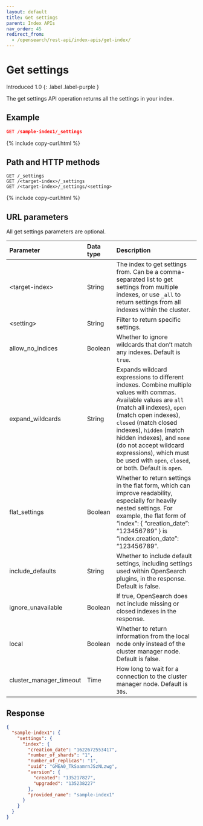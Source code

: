 ```yaml
---
layout: default
title: Get settings
parent: Index APIs
nav_order: 45
redirect_from:
  - /opensearch/rest-api/index-apis/get-index/
---
```


# Get settings
Introduced 1.0
{: .label .label-purple }

The get settings API operation returns all the settings in your index.

## Example

```json
GET /sample-index1/_settings
```
{% include copy-curl.html %}

## Path and HTTP methods

```
GET /_settings
GET /<target-index>/_settings
GET /<target-index>/_settings/<setting>
```
{% include copy-curl.html %}

## URL parameters

All get settings parameters are optional.

Parameter | Data type | Description
:--- | :--- | :---
&lt;target-index&gt; | String | The index to get settings from. Can be a comma-separated list to get settings from multiple indexes, or use `_all` to return settings from all indexes within the cluster.
&lt;setting&gt; | String | Filter to return specific settings.
allow_no_indices | Boolean | Whether to ignore wildcards that don’t match any indexes. Default is `true`.
expand_wildcards | String | Expands wildcard expressions to different indexes. Combine multiple values with commas. Available values are `all` (match all indexes), `open` (match open indexes), `closed` (match closed indexes), `hidden` (match hidden indexes), and `none` (do not accept wildcard expressions), which must be used with `open`, `closed`, or both. Default is `open`.
flat_settings | Boolean | Whether to return settings in the flat form, which can improve readability, especially for heavily nested settings. For example, the flat form of “index”: { “creation_date”: “123456789” } is “index.creation_date”: “123456789”.
include_defaults | String | Whether to include default settings, including settings used within OpenSearch plugins, in the response. Default is false.
ignore_unavailable | Boolean | If true, OpenSearch does not include missing or closed indexes in the response.
local | Boolean | Whether to return information from the local node only instead of the cluster manager node. Default is false.
cluster_manager_timeout | Time | How long to wait for a connection to the cluster manager node. Default is `30s`.

## Response

```json
{
  "sample-index1": {
    "settings": {
      "index": {
        "creation_date": "1622672553417",
        "number_of_shards": "1",
        "number_of_replicas": "1",
        "uuid": "GMEA0_TkSaamrnJSzNLzwg",
        "version": {
          "created": "135217827",
          "upgraded": "135238227"
        },
        "provided_name": "sample-index1"
      }
    }
  }
}
```
